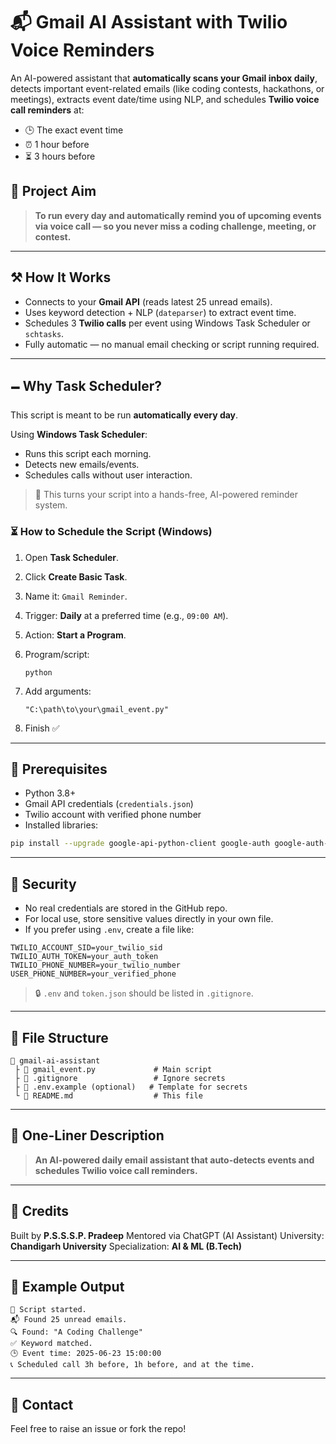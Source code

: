 # 📬 Gmail AI Assistant with Twilio Voice Reminders

An AI-powered assistant that **automatically scans your Gmail inbox daily**, detects important event-related emails (like coding contests, hackathons, or meetings), extracts event date/time using NLP, and schedules **Twilio voice call reminders** at:

* 🕒 The exact event time
* ⏰ 1 hour before
* ⏳ 3 hours before

## 🌟 Project Aim

> **To run every day and automatically remind you of upcoming events via voice call — so you never miss a coding challenge, meeting, or contest.**

---

## ⚒ How It Works

* Connects to your **Gmail API** (reads latest 25 unread emails).
* Uses keyword detection + NLP (`dateparser`) to extract event time.
* Schedules 3 **Twilio calls** per event using Windows Task Scheduler or `schtasks`.
* Fully automatic — no manual email checking or script running required.

---

## 🗕 Why Task Scheduler?

This script is meant to be run **automatically every day**.

Using **Windows Task Scheduler**:

* Runs this script each morning.
* Detects new emails/events.
* Schedules calls without user interaction.

> 🔁 This turns your script into a hands-free, AI-powered reminder system.

### ⏳ How to Schedule the Script (Windows)

1. Open **Task Scheduler**.
2. Click **Create Basic Task**.
3. Name it: `Gmail Reminder`.
4. Trigger: **Daily** at a preferred time (e.g., `09:00 AM`).
5. Action: **Start a Program**.
6. Program/script:

   ```
   python
   ```
7. Add arguments:

   ```
   "C:\path\to\your\gmail_event.py"
   ```
8. Finish ✅

---

## 🧪 Prerequisites

* Python 3.8+
* Gmail API credentials (`credentials.json`)
* Twilio account with verified phone number
* Installed libraries:

```bash
pip install --upgrade google-api-python-client google-auth google-auth-oauthlib twilio dateparser
```

---

## 🔐 Security

* No real credentials are stored in the GitHub repo.
* For local use, store sensitive values directly in your own file.
* If you prefer using `.env`, create a file like:

```env
TWILIO_ACCOUNT_SID=your_twilio_sid
TWILIO_AUTH_TOKEN=your_auth_token
TWILIO_PHONE_NUMBER=your_twilio_number
USER_PHONE_NUMBER=your_verified_phone
```

> 🔒 `.env` and `token.json` should be listed in `.gitignore`.

---

## 📁 File Structure

```
📆 gmail-ai-assistant
 ├️ 📜 gmail_event.py             # Main script
 ├️ 📜 .gitignore                 # Ignore secrets
 ├️ 📜 .env.example (optional)   # Template for secrets
 └️ 📜 README.md                  # This file
```

---

## 🚀 One-Liner Description

> **An AI-powered daily email assistant that auto-detects events and schedules Twilio voice call reminders.**

---

## 🙌 Credits

Built by **P.S.S.S.P. Pradeep**
Mentored via ChatGPT (AI Assistant)
University: **Chandigarh University**
Specialization: **AI & ML (B.Tech)**

---

## 📢 Example Output

```
🚀 Script started.
📬 Found 25 unread emails.
🔍 Found: "A Coding Challenge"
✅ Keyword matched.
🕒 Event time: 2025-06-23 15:00:00
📞 Scheduled call 3h before, 1h before, and at the time.
```

---

## 📣 Contact

Feel free to raise an issue or fork the repo!
